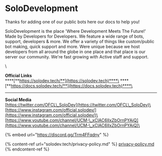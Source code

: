 # SoloDevelopment

Thanks for adding one of our public bots here our docs to help you!

SoloDevelopment is the place 'Where Development Meets The Future!' Made by Developers for Developers. We feature a wide range of bots, support, developers & more. We offer a variety of things like custom/public bot making, quick support and more. Were unique because we host developers from all around the globe in one place and that place is our server our community. We're fast growing with Active staff and support.

\


**Official Links**\
****[**https://solodev.tech/**](https://solodev.tech)****\
****[**https://docs.solodev.tech/**](https://docs.solodev.tech)****\
****

**Social Media**\
[https://twitter.com/OFCL\_SoloDev](https://twitter.com/OFCL\_SoloDev)\
[https://www.instagram.com/official.solodev/](https://www.instagram.com/official.solodev/)\
[https://www.youtube.com/channel/UCM-\_xClAC6IIxZbOrnPYAiQ](https://www.youtube.com/channel/UCM-\_xClAC6IIxZbOrnPYAiQ)\


{% embed url="https://discord.gg/Trm4FFqdny" %}

{% content-ref url="solodev.tech/privacy-policy.md" %}
[privacy-policy.md](solodev.tech/privacy-policy.md)
{% endcontent-ref %}

